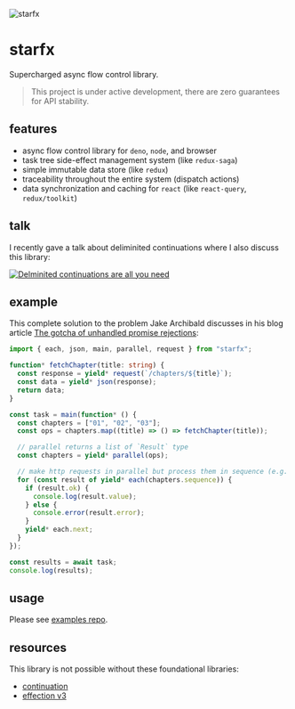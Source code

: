 ![starfx](https://erock.imgs.sh/starfx)

# starfx

Supercharged async flow control library.

> This project is under active development, there are zero guarantees for API
> stability.

## features

- async flow control library for `deno`, `node`, and browser
- task tree side-effect management system (like `redux-saga`)
- simple immutable data store (like `redux`)
- traceability throughout the entire system (dispatch actions)
- data synchronization and caching for `react` (like `react-query`,
  `redux/toolkit`)

## talk

I recently gave a talk about deliminited continuations where I also discuss this
library:

[![Delminited continuations are all you need](http://img.youtube.com/vi/uRbqLGj_6mI/0.jpg)](https://youtu.be/uRbqLGj_6mI?si=Mok0J8Wp0Z-ahFrN)

## example

This complete solution to the problem Jake Archibald discusses in his blog
article
[The gotcha of unhandled promise rejections](https://jakearchibald.com/2023/unhandled-rejections/):

```ts
import { each, json, main, parallel, request } from "starfx";

function* fetchChapter(title: string) {
  const response = yield* request(`/chapters/${title}`);
  const data = yield* json(response);
  return data;
}

const task = main(function* () {
  const chapters = ["01", "02", "03"];
  const ops = chapters.map((title) => () => fetchChapter(title));

  // parallel returns a list of `Result` type
  const chapters = yield* parallel(ops);

  // make http requests in parallel but process them in sequence (e.g. 01, 02, 03)
  for (const result of yield* each(chapters.sequence)) {
    if (result.ok) {
      console.log(result.value);
    } else {
      console.error(result.error);
    }
    yield* each.next;
  }
});

const results = await task;
console.log(results);
```

## usage

Please see [examples repo](https://github.com/neurosnap/starfx-examples).

## resources

This library is not possible without these foundational libraries:

- [continuation](https://github.com/thefrontside/continuation)
- [effection v3](https://github.com/thefrontside/effection/tree/v3)
